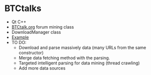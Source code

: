 BTCtalks
========
* Qt C++
* [BTCtalk.org](http://bitcointalk.org) forum mining class
* DownloadManager class
* [Example](https://github.com/niemal/btctalks/blob/master/main.cpp)
* TO DO:
    - Download and parse massively data (many URLs from the same constructor)
    - Merge data fetching method with the parsing.
    - Targeted intelligent parsing for data mining (thread crawling)
    - Add more data sources
